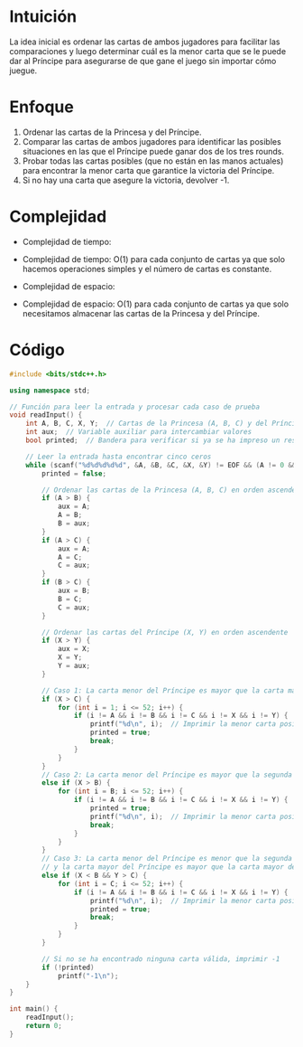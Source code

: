 # Intuición
<!-- Describe your first thoughts on how to solve this problem. -->
La idea inicial es ordenar las cartas de ambos jugadores para facilitar las comparaciones y luego determinar cuál es la menor carta que se le puede dar al Príncipe para asegurarse de que gane el juego sin importar cómo juegue.

# Enfoque
<!-- Describe your approach to solving the problem. -->
1. Ordenar las cartas de la Princesa y del Príncipe.
2. Comparar las cartas de ambos jugadores para identificar las posibles situaciones en las que el Príncipe puede ganar dos de los tres rounds.
3. Probar todas las cartas posibles (que no están en las manos actuales) para encontrar la menor carta que garantice la victoria del Príncipe.
4. Si no hay una carta que asegure la victoria, devolver -1.

# Complejidad
- Complejidad de tiempo:
* Complejidad de tiempo: O(1) para cada conjunto de cartas ya que solo hacemos operaciones simples y el número de cartas es constante.

- Complejidad de espacio:
* Complejidad de espacio: O(1) para cada conjunto de cartas ya que solo necesitamos almacenar las cartas de la Princesa y del Príncipe.

# Código
```cpp
#include <bits/stdc++.h>

using namespace std;

// Función para leer la entrada y procesar cada caso de prueba
void readInput() {
    int A, B, C, X, Y;  // Cartas de la Princesa (A, B, C) y del Príncipe (X, Y)
    int aux;  // Variable auxiliar para intercambiar valores
    bool printed;  // Bandera para verificar si ya se ha impreso un resultado

    // Leer la entrada hasta encontrar cinco ceros
    while (scanf("%d%d%d%d%d", &A, &B, &C, &X, &Y) != EOF && (A != 0 && B != 0 && C != 0 && X != 0 && Y != 0)) {
        printed = false;

        // Ordenar las cartas de la Princesa (A, B, C) en orden ascendente
        if (A > B) {
            aux = A;
            A = B;
            B = aux;
        }
        if (A > C) {
            aux = A;
            A = C;
            C = aux;
        }
        if (B > C) {
            aux = B;
            B = C;
            C = aux;
        }

        // Ordenar las cartas del Príncipe (X, Y) en orden ascendente
        if (X > Y) {
            aux = X;
            X = Y;
            Y = aux;
        }

        // Caso 1: La carta menor del Príncipe es mayor que la carta mayor de la Princesa
        if (X > C) {
            for (int i = 1; i <= 52; i++) {
                if (i != A && i != B && i != C && i != X && i != Y) {
                    printf("%d\n", i);  // Imprimir la menor carta posible
                    printed = true;
                    break;
                }
            }
        }
        // Caso 2: La carta menor del Príncipe es mayor que la segunda carta mayor de la Princesa
        else if (X > B) {
            for (int i = B; i <= 52; i++) {
                if (i != A && i != B && i != C && i != X && i != Y) {
                    printed = true;
                    printf("%d\n", i);  // Imprimir la menor carta posible
                    break;
                }
            }
        }
        // Caso 3: La carta menor del Príncipe es menor que la segunda carta mayor de la Princesa
        // y la carta mayor del Príncipe es mayor que la carta mayor de la Princesa
        else if (X < B && Y > C) {
            for (int i = C; i <= 52; i++) {
                if (i != A && i != B && i != C && i != X && i != Y) {
                    printf("%d\n", i);  // Imprimir la menor carta posible
                    printed = true;
                    break;
                }
            }
        }

        // Si no se ha encontrado ninguna carta válida, imprimir -1
        if (!printed)
            printf("-1\n");
    }
}

int main() {
    readInput();  
    return 0;  
}

```
